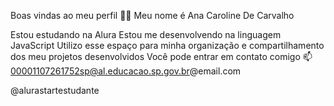 Boas vindas ao meu perfil 💙💙
Meu nome é Ana Caroline De Carvalho

Estou estudando na Alura
Estou me desenvolvendo na linguagem JavaScript
Utilizo esse espaço para minha organização e compartilhamento dos meu projetos desenvolvidos
Você pode entrar em contato comigo 📫
00001107261752sp@al.educacao.sp.gov.br@email.com

@alurastartestudante
